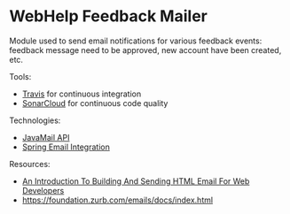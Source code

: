 # WebHelp Feedback Mailer

Module used to send email notifications for various feedback events: feedback message need to be approved, new account have been created, etc.


Tools:
* [Travis](https://travis-ci.org/radu-pisoi/webhelp-feedback-mailer) for continuous integration
* [SonarCloud](https://sonarcloud.io/dashboard?id=com.oxygenxml%3Aoxygen-webhelp-feedback-mailer) for continuous code quality

Technologies:
* [JavaMail API](https://javaee.github.io/javamail/)
* [Spring Email Integration](https://docs.spring.io/spring/docs/5.0.8.RELEASE/spring-framework-reference/integration.html#mail-introduction)

Resources:
* [An Introduction To Building And Sending HTML Email For Web Developers](https://www.smashingmagazine.com/2017/01/introduction-building-sending-html-email-for-web-developers/)
* https://foundation.zurb.com/emails/docs/index.html
